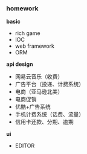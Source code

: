 ### homework

**basic**

- rich game
- IOC
- web framework
- ORM



**api design**

- 网易云音乐（收费）
- 广告平台（投递、计费系统）
- 电商（亚马逊北美）
- 电商促销
- 优酷+广告系统
- 手机计费系统（话费、流量）
- 信用卡还款、分期、逾期



**ui**

- EDITOR

